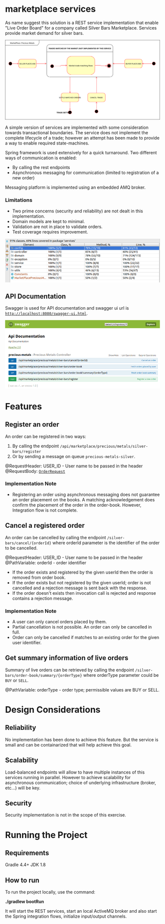 # marketplace services
As name suggest this solution is a REST service implementation that enable "Live Order Board" for a company called Silver 
Bars Marketplace. Services provide market demand for silver bars.

![](others/marketplace-precious-metals.svg)

A simple version of services are implemented with some consideration towards transactional boundaries. The service does 
not implement the complete lifecycle of a trade; however an attempt has been made to provide a way to enable required 
state-machines.

Spring framework is used extensively for a quick turnaround. Two different ways of communication is enabled:
* By calling the rest endpoints
* Asynchronous messaging for communication (limited to registration of a new order)

Messaging platform is implemented using an embedded AMQ broker.

### Limitations

* Two prime concerns (security and reliability) are not dealt in this implementation.
* Domain models are kept to minimal. 
* Validation are not in place to validate orders.
* Test coverage requires improvement. 

![](others/test-coverage.png)

## API Documentation
Swagger is used for API documentation and swagger ui url is [`http://localhost:8080/swagger-ui.html`](http://localhost:8080/swagger-ui.html).

![](others/swagger-ui.png)

# Features
## Register an order
An order can be registered in two ways:
 1. By calling the endpoint `/api/marketplace/precious/metals/silver-bars/register` 
 2. Or by sending a message on queue `precious-metals-silver`.

@RequestHeader: USER_ID - User name to be passed in the header 
@RequestBody: [`OrderRequest`](/src/main/java/com/inspiware/marketplace/services/domain/OrderRequest.java)

### Implementation Note
* Registering an order using asynchronous messaging does not guarantee an order placement on the books. A matching acknowledgement
does confirm the placement of the order in the order-book. However, Integration flow is not complete.

## Cancel a registered order
An order can be cancelled by calling the endpoint `/silver-bars/cancel/{orderId}` where orderId parameter is the identifier
of the order to be cancelled. 

@RequestHeader: USER_ID - User name to be passed in the header 
@PathVariable: orderId - order identifier

* If the order exists and registered by the given userId then the order is removed from order book.
* If the order exists but not registered by the given userId; order is not cancelled and a rejection message is sent back with the response.
* If the order doesn't exists then invocation call is rejected and response contains a rejection message. 

### Implementation Note
* A user can only cancel orders placed by them. 
* Partial cancellation is not possible. An order can only be cancelled in full.
* Order can only be cancelled if matches to an existing order for the given user identifier.

## Get summary information of live orders
Summary of live orders can be retrieved by calling the endpoint `/silver-bars/order-book/summary/{orderType}`
where orderType parameter could be `BUY` or `SELL`. 

@PathVariable: orderType - order type; permissible values are BUY or SELL.

# Design Considerations

## Reliability
No implementation has been done to achieve this feature. But the service is small and can be containarized 
that will help achieve this goal. 

## Scalability
Load-balanced endpoints will allow to have multiple instances of this services running in parallel. 
However to achieve scalability for asynchronous communication; choice of underlying infrastructure 
(broker, etc...) will be key. 

## Security 
Security implementation is not in the scope of this exercise.

# Running the Project
## Requirements
Gradle 4.4+
JDK 1.8

## How to run
To run the project locally, use the command:

**./gradlew bootRun**

It will start the REST services, start an local ActiveMQ broker and also start the Spring integration flows, 
initialize input/output channels.

